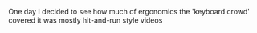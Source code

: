 One day I decided to see how much of ergonomics the 'keyboard crowd' covered it was mostly hit-and-run style videos


